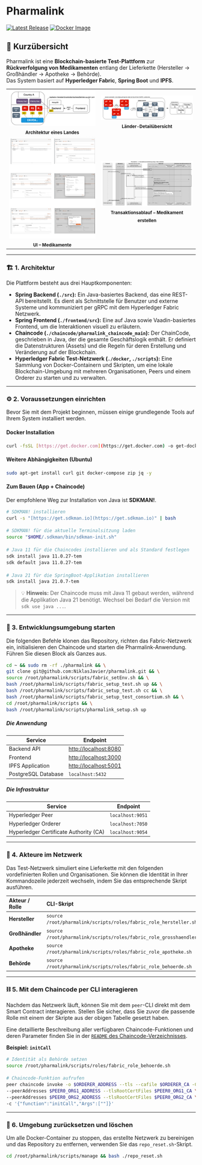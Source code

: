 # Pharmalink
[![Latest Release](https://img.shields.io/github/v/release/NiklasJavier/pharmalink?logo=github)](https://github.com/NiklasJavier/pharmalink/releases/latest)
[![Docker Image](https://img.shields.io/badge/docker-ghcr.io-blue?logo=docker)](https://github.com/NiklasJavier/pharmalink/pkgs/container/pharmalink)

## 🔹 Kurzübersicht
Pharmalink ist eine **Blockchain-basierte Test-Plattform** zur **Rückverfolgung von Medikamenten** entlang der Lieferkette (Hersteller → Großhändler → Apotheke → Behörde).  
Das System basiert auf **Hyperledger Fabric**, **Spring Boot** und **IPFS**.

<table>
  <tr>
    <td align="center">
      <a href="./docs/images/2_country-architecture_local.png">
        <img src="./docs/images/2_country-architecture_local.png" width="360" alt="Architektur eines Landes">
      </a>
      <br/><sub><b>Architektur eines Landes</b></sub>
    </td>
    <td align="center">
      <a href="./docs/images/1_network-overview_countries.png">
        <img src="./docs/images/1_network-overview_countries.png" width="360" alt="Länder-Detailübersicht">
      </a>
      <br/><sub><b>Länder-Detailübersicht</b></sub>
    </td>
  </tr>
  <tr>
    <td align="center">
      <a href="./docs/images/3_ui-medications.png">
        <img src="./docs/images/3_ui-medications.png" width="360" alt="UI – Medikamente">
      </a>
      <br/><sub><b>UI – Medikamente</b></sub>
    </td>
    <td align="center">
      <a href="./docs/images/4_transaction-sequence_med-create.png">
        <img src="./docs/images/4_transaction-sequence_med-create.png" width="360" alt="Transaktionsablauf – Medikament erstellen">
      </a>
      <br/><sub><b>Transaktionsablauf – Medikament erstellen</b></sub>
    </td>
  </tr>
</table>


---

### 🏗️ 1. Architektur

Die Plattform besteht aus drei Hauptkomponenten:

* **Spring Backend (`./src`):** Ein Java-basiertes Backend, das eine REST-API bereitstellt. Es dient als Schnittstelle für Benutzer und externe Systeme und kommuniziert per gRPC mit dem Hyperledger Fabric Netzwerk.
* **Spring Frontend (`./frontend/src`):** Eine auf Java sowie Vaadin-basiertes Frontend, um die Interaktionen visuell zu erläutern.
* **Chaincode (`./chaincode/pharmalink_chaincode_main`):** Der ChainCode, geschrieben in Java, der die gesamte Geschäftslogik enthält. Er definiert die Datenstrukturen (Assets) und die Regeln für deren Erstellung und Veränderung auf der Blockchain.
* **Hyperledger Fabric Test-Netzwerk (`./docker`, `./scripts`):** Eine Sammlung von Docker-Containern und Skripten, um eine lokale Blockchain-Umgebung mit mehreren Organisationen, Peers und einem Orderer zu starten und zu verwalten.

-----

### ⚙️ 2. Voraussetzungen einrichten

Bevor Sie mit dem Projekt beginnen, müssen einige grundlegende Tools auf Ihrem System installiert werden.

#### Docker Installation

```bash
curl -fsSL [https://get.docker.com](https://get.docker.com) -o get-docker.sh && sh get-docker.sh
```

#### Weitere Abhängigkeiten (Ubuntu)

```bash
sudo apt-get install curl git docker-compose zip jq -y
```

#### Zum Bauen (App + Chaincode)

Der empfohlene Weg zur Installation von Java ist **SDKMAN\!**.

```bash
# SDKMAN! installieren
curl -s "[https://get.sdkman.io](https://get.sdkman.io)" | bash

# SDKMAN! für die aktuelle Terminalsitzung laden
source "$HOME/.sdkman/bin/sdkman-init.sh"

# Java 11 für die Chaincodes installieren und als Standard festlegen
sdk install java 11.0.27-tem
sdk default java 11.0.27-tem

# Java 21 für die SpringBoot-Applikation installieren
sdk install java 21.0.7-tem
```

> 💡 **Hinweis:** Der Chaincode muss mit Java 11 gebaut werden, während die Applikation Java 21 benötigt. Wechsel bei Bedarf die Version mit `sdk use java ...`.

-----

### 🚀 3. Entwicklungsumgebung starten

Die folgenden Befehle klonen das Repository, richten das Fabric-Netzwerk ein, initialisieren den Chaincode und starten die Pharmalink-Anwendung. Führen Sie diesen Block als Ganzes aus.

```bash
cd ~ && sudo rm -rf ./pharmalink && \
git clone git@github.com:NiklasJavier/pharmalink.git && \
source /root/pharmalink/scripts/fabric_setEnv.sh && \
bash /root/pharmalink/scripts/fabric_setup_test.sh up && \
bash /root/pharmalink/scripts/fabric_setup_test.sh cc && \
bash /root/pharmalink/scripts/fabric_setup_test_consortium.sh && \
cd /root/pharmalink/scripts && \
bash /root/pharmalink/scripts/pharmalink_setup.sh up
```
##### Die Anwendung
| **Service**                             | **Endpoint**                  |
|-----------------------------------------|-------------------------------|
| Backend API                             | [http://localhost:8080](http://localhost:8080)         |
| Frontend                                | [http://localhost:3000](http://localhost:3000)         |
| IPFS Application                        | [http://localhost:5001](http://localhost:5001)         |
| PostgreSQL Database                     | `localhost:5432`              |

##### Die Infrastruktur
| **Service**                             | **Endpoint**                  |
|-----------------------------------------|-------------------------------|
| Hyperledger Peer                        | `localhost:9051`              |
| Hyperledger Orderer                     | `localhost:7050`              |
| Hyperledger Certificate Authority (CA)  | `localhost:9054`              |

-----

### 👥 4. Akteure im Netzwerk

Das Test-Netzwerk simuliert eine Lieferkette mit den folgenden vordefinierten Rollen und Organisationen. Sie können die Identität in Ihrer Kommandozeile jederzeit wechseln, indem Sie das entsprechende Skript ausführen.

| Akteur / Rolle | CLI-Skript |
| :--- | :--- |
| **Hersteller** | `source /root/pharmalink/scripts/roles/fabric_role_hersteller.sh` |
| **Großhändler**| `source /root/pharmalink/scripts/roles/fabric_role_grosshaendler.sh` |
| **Apotheke** | `source /root/pharmalink/scripts/roles/fabric_role_apotheke.sh` |
| **Behörde** | `source /root/pharmalink/scripts/roles/fabric_role_behoerde.sh` |

-----

### ⛓️ 5. Mit dem Chaincode per CLI interagieren

Nachdem das Netzwerk läuft, können Sie mit dem `peer`-CLI direkt mit dem Smart Contract interagieren. Stellen Sie sicher, dass Sie zuvor die passende Rolle mit einem der Skripte aus der obigen Tabelle gesetzt haben.

Eine detaillierte Beschreibung aller verfügbaren Chaincode-Funktionen und deren Parameter finden Sie in der [`README` des Chaincode-Verzeichnisses](./chaincode/README.md).

**Beispiel: `initCall`**

```bash
# Identität als Behörde setzen
source /root/pharmalink/scripts/roles/fabric_role_behoerde.sh

# Chaincode-Funktion aufrufen
peer chaincode invoke -o $ORDERER_ADDRESS --tls --cafile $ORDERER_CA -C $CHANNEL_NAME -n $CHAINCODE \
--peerAddresses $PEER0_ORG1_ADDRESS --tlsRootCertFiles $PEER0_ORG1_CA \
--peerAddresses $PEER0_ORG2_ADDRESS --tlsRootCertFiles $PEER0_ORG2_CA \
-c '{"function":"initCall","Args":[""]}'
```

-----

### 🛑 6. Umgebung zurücksetzen und löschen

Um alle Docker-Container zu stoppen, das erstellte Netzwerk zu bereinigen und das Repository zu entfernen, verwenden Sie das `repo_reset.sh`-Skript.

```bash
cd /root/pharmalink/scripts/manage && bash ./repo_reset.sh
```